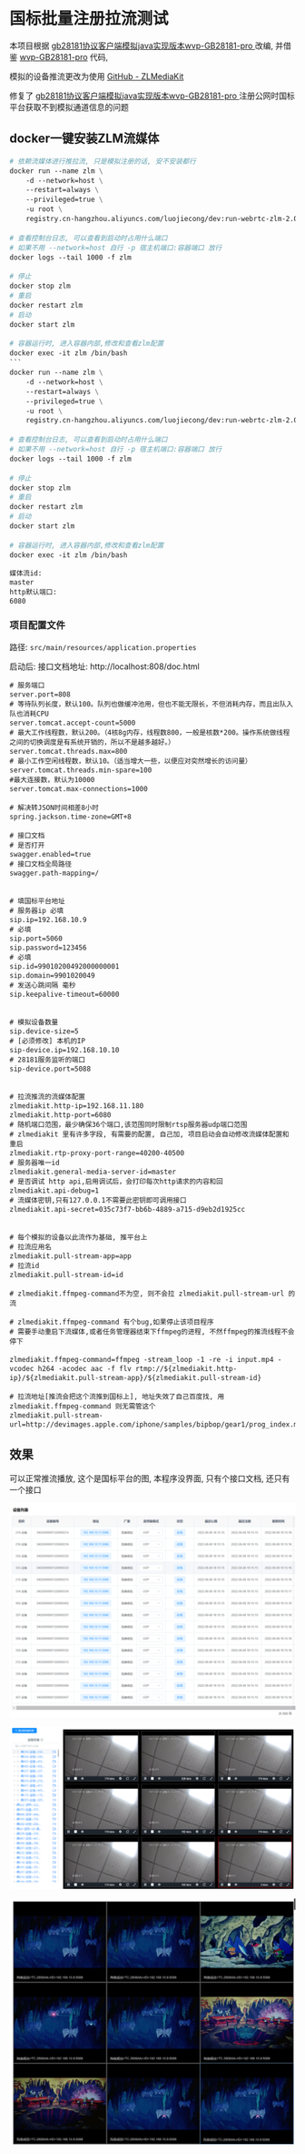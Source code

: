 # 国标批量注册拉流测试



本项目根据  [gb28181协议客户端模拟java实现版本](https://github.com/apachefarmer/gb28181-client)[wvp-GB28181-pro ](https://github.com/648540858/wvp-GB28181-pro) 改编, 并借鉴  [wvp-GB28181-pro](https://github.com/648540858/wvp-GB28181-pro)  代码, 

模拟的设备推流更改为使用 [GitHub - ZLMediaKit](https://github.com/ZLMediaKit/ZLMediaKit) 

修复了 [gb28181协议客户端模拟java实现版本](https://github.com/apachefarmer/gb28181-client)[wvp-GB28181-pro ](https://github.com/648540858/wvp-GB28181-pro) 注册公网时国标平台获取不到模拟通道信息的问题



## docker一键安装ZLM流媒体

```dockerfile
# 依赖流媒体进行推拉流, 只是模拟注册的话, 安不安装都行
docker run --name zlm \
    -d --network=host \
    --restart=always \
    --privileged=true \
    -u root \
    registry.cn-hangzhou.aliyuncs.com/luojiecong/dev:run-webrtc-zlm-2.0;
    
# 查看控制台日志, 可以查看到启动时占用什么端口
# 如果不用 --network=host 自行 -p 宿主机端口:容器端口 放行
docker logs --tail 1000 -f zlm

# 停止
docker stop zlm
# 重启
docker restart zlm
# 启动
docker start zlm

# 容器运行时, 进入容器内部,修改和查看zlm配置
docker exec -it zlm /bin/bash
​```
docker run --name zlm \
    -d --network=host \
    --restart=always \
    --privileged=true \
    -u root \
    registry.cn-hangzhou.aliyuncs.com/luojiecong/dev:run-webrtc-zlm-2.0;
    
# 查看控制台日志, 可以查看到启动时占用什么端口
# 如果不用 --network=host 自行 -p 宿主机端口:容器端口 放行
docker logs --tail 1000 -f zlm

# 停止
docker stop zlm
# 重启
docker restart zlm
# 启动
docker start zlm

# 容器运行时, 进入容器内部,修改和查看zlm配置
docker exec -it zlm /bin/bash
```

```项目配置
媒体流id:
master
http默认端口: 
6080
```



### 项目配置文件

路径: `src/main/resources/application.properties`

启动后: 接口文档地址: http://localhost:808/doc.html



```properties
# 服务端口
server.port=808
# 等待队列长度，默认100。队列也做缓冲池用，但也不能无限长，不但消耗内存，而且出队入队也消耗CPU
server.tomcat.accept-count=5000
# 最大工作线程数，默认200。（4核8g内存，线程数800，一般是核数*200。操作系统做线程之间的切换调度是有系统开销的，所以不是越多越好。）
server.tomcat.threads.max=800
# 最小工作空闲线程数，默认10。（适当增大一些，以便应对突然增长的访问量）
server.tomcat.threads.min-spare=100
#最大连接数，默认为10000
server.tomcat.max-connections=1000

# 解决转JSON时间相差8小时
spring.jackson.time-zone=GMT+8

# 接口文档
# 是否打开
swagger.enabled=true
# 接口文档全局路径
swagger.path-mapping=/


# 填国标平台地址
# 服务器ip 必填
sip.ip=192.168.10.9
# 必填
sip.port=5060
sip.password=123456
# 必填
sip.id=99010200492000000001
sip.domain=9901020049
# 发送心跳间隔 毫秒
sip.keepalive-timeout=60000


# 模拟设备数量
sip.device-size=5
# [必须修改] 本机的IP
sip-device.ip=192.168.10.10
# 28181服务监听的端口
sip-device.port=5088


# 拉流推流的流媒体配置
zlmediakit.http-ip=192.168.11.180
zlmediakit.http-port=6080
# 随机端口范围，最少确保36个端口,该范围同时限制rtsp服务器udp端口范围
# zlmediakit 里有许多字段, 有需要的配置, 自己加, 项目启动会自动修改流媒体配置和重启
zlmediakit.rtp-proxy-port-range=40200-40500
# 服务器唯一id
zlmediakit.general-media-server-id=master
# 是否调试 http api,启用调试后，会打印每次http请求的内容和回
zlmediakit.api-debug=1
# 流媒体密钥,只有127.0.0.1不需要此密钥即可调用接口
zlmediakit.api-secret=035c73f7-bb6b-4889-a715-d9eb2d1925cc


# 每个模拟的设备以此流作为基础, 推平台上
# 拉流应用名
zlmediakit.pull-stream-app=app
# 拉流id
zlmediakit.pull-stream-id=id

# zlmediakit.ffmpeg-command不为空, 则不会拉 zlmediakit.pull-stream-url 的流

# zlmediakit.ffmpeg-command 有个bug,如果停止该项目程序
# 需要手动重启下流媒体,或者任务管理器结束下ffmpeg的进程, 不然ffmpeg的推流线程不会停下

zlmediakit.ffmpeg-command=ffmpeg -stream_loop -1 -re -i input.mp4 -vcodec h264 -acodec aac -f flv rtmp://${zlmediakit.http-ip}/${zlmediakit.pull-stream-app}/${zlmediakit.pull-stream-id}

# 拉流地址[推流会把这个流推到国标上], 地址失效了自己百度找, 用 zlmediakit.ffmpeg-command 则无需管这个
zlmediakit.pull-stream-url=http://devimages.apple.com/iphone/samples/bipbop/gear1/prog_index.m3u8

```







## 效果

可以正常推流播放, 这个是国标平台的图, 本程序没界面, 只有个接口文档, 还只有一个接口

![image-20220808181640595](img/image-20220808181640595.png)

![image-20220808181758963](img/image-20220808181758963.png)



![image-20230728153305543](img/image-20230728153305543.png)

